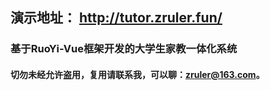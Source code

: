 ## 演示地址： http://tutor.zruler.fun/
### 基于RuoYi-Vue框架开发的大学生家教一体化系统
#### 切勿未经允许盗用，复用请联系我，可以聊：zruler@163.com。
